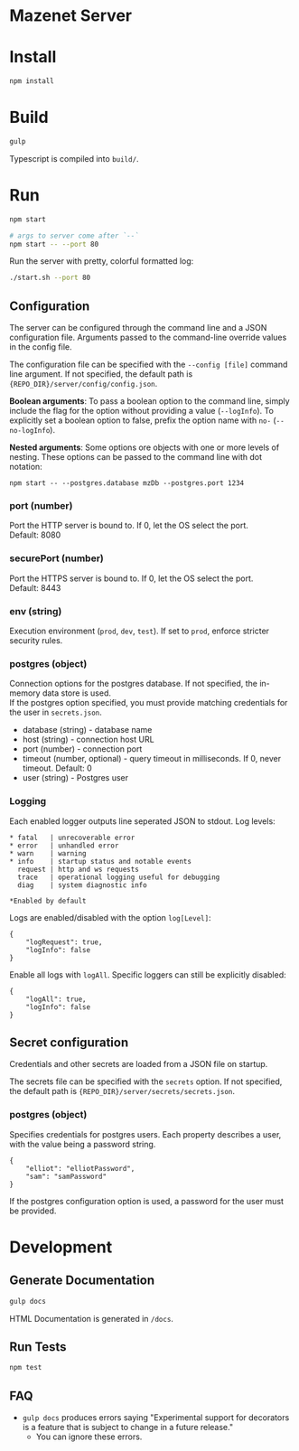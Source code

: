 # Mazenet Server

# Install
```bash
npm install
```

# Build
```bash
gulp
```
Typescript is compiled into `build/`.

# Run
```bash
npm start

# args to server come after `--`
npm start -- --port 80
```

Run the server with pretty, colorful formatted log:
```bash
./start.sh --port 80
```

## Configuration
The server can be configured through the command line and a JSON configuration file.
Arguments passed to the command-line override values in the config file.

The configuration file can be specified with the `--config [file]` command line argument.
If not specified, the default path is `{REPO_DIR}/server/config/config.json`.

**Boolean arguments**: To pass a boolean option to the command line, simply include the flag for the option without providing a value (`--logInfo`).
To explicitly set a boolean option to false, prefix the option name with `no-` (`--no-logInfo`).

**Nested arguments**: Some options ore objects with one or more levels of nesting. These options can be passed to the command line with dot notation:
```
npm start -- --postgres.database mzDb --postgres.port 1234
```

### port (number)
Port the HTTP server is bound to. If 0, let the OS select the port.  
Default: 8080

### securePort (number)
Port the HTTPS server is bound to. If 0, let the OS select the port.  
Default: 8443

### env (string)
Execution environment (`prod`, `dev`, `test`).
If set to `prod`, enforce stricter security rules.

### postgres (object)
Connection options for the postgres database. If not specified, the in-memory data store is used.  
If the postgres option specified, you must provide matching credentials for the user in `secrets.json`.

 - database (string) - database name
 - host (string) - connection host URL
 - port (number) - connection port
 - timeout (number, optional) - query timeout in milliseconds. If 0, never timeout. Default: 0
 - user (string) - Postgres user

### Logging
Each enabled logger outputs line seperated JSON to stdout.
Log levels:
```
* fatal   | unrecoverable error
* error   | unhandled error
* warn    | warning
* info    | startup status and notable events
  request | http and ws requests
  trace   | operational logging useful for debugging
  diag    | system diagnostic info

*Enabled by default
```

Logs are enabled/disabled with the option `log[Level]`:
```
{
	"logRequest": true,
	"logInfo": false
}
```

Enable all logs with `logAll`. Specific loggers can still be explicitly disabled:
```
{
	"logAll": true,
	"logInfo": false
}
```

## Secret configuration
Credentials and other secrets are loaded from a JSON file on startup.

The secrets file can be specified with the `secrets` option. If not specified, the default path is `{REPO_DIR}/server/secrets/secrets.json`.

### postgres (object)
Specifies credentials for postgres users. Each property describes a user, with the value being a password string.
```
{
	"elliot": "elliotPassword",
	"sam": "samPassword"
}
```

If the postgres configuration option is used, a password for the user must be provided.

# Development

## Generate Documentation
```bash
gulp docs
```
HTML Documentation is generated in `/docs`.

## Run Tests
```bash
npm test
```

## FAQ
 - `gulp docs` produces errors saying "Experimental support for decorators is a feature that is subject to change in a future release."
   - You can ignore these errors.

